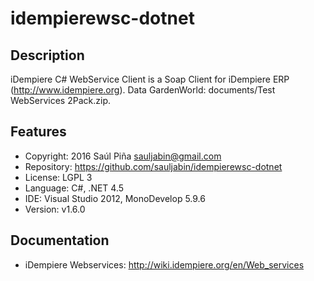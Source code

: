 idempierewsc-dotnet
===================

Description
-----------
iDempiere C# WebService Client is a Soap Client for
iDempiere ERP (http://www.idempiere.org). 
Data GardenWorld: documents/Test WebServices 2Pack.zip.


Features
--------
- Copyright: 2016 Saúl Piña <sauljabin@gmail.com>
- Repository: https://github.com/sauljabin/idempierewsc-dotnet
- License: LGPL 3
- Language: C#, .NET 4.5
- IDE: Visual Studio 2012, MonoDevelop 5.9.6
- Version: v1.6.0


Documentation
-------------
- iDempiere Webservices: http://wiki.idempiere.org/en/Web_services
